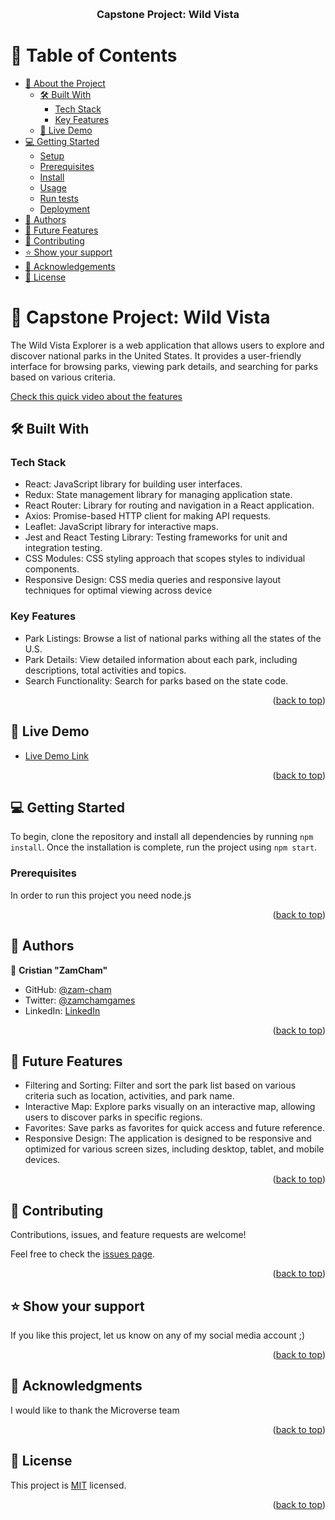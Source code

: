 <a name="readme-top"></a>
<div align="center">
  <br/>

  <h3><b>Capstone Project: Wild Vista</b></h3>

</div>

<!-- TABLE OF CONTENTS -->

# 📗 Table of Contents

- [📖 About the Project](#about-project)
  - [🛠 Built With](#built-with)
    - [Tech Stack](#tech-stack)
    - [Key Features](#key-features)
  - [🚀 Live Demo](#live-demo)
- [💻 Getting Started](#getting-started)
  - [Setup](#setup)
  - [Prerequisites](#prerequisites)
  - [Install](#install)
  - [Usage](#usage)
  - [Run tests](#run-tests)
  - [Deployment](#triangular_flag_on_post-deployment)
- [👥 Authors](#authors)
- [🔭 Future Features](#future-features)
- [🤝 Contributing](#contributing)
- [⭐️ Show your support](#support)
- [🙏 Acknowledgements](#acknowledgements)
- [📝 License](#license)

<!-- PROJECT DESCRIPTION -->

# 📖 Capstone Project: Wild Vista <a name="about-project"></a>

The Wild Vista Explorer is a web application that allows users to explore and discover national parks in the United States. It provides a user-friendly interface for browsing parks, viewing park details, and searching for parks based on various criteria.

[Check this quick video about the features](https://www.loom.com/share/3374d04999774cdb9ddba56f64e3fca9)

## 🛠 Built With <a name="built-with"></a>

### Tech Stack <a name="tech-stack"></a>

- React: JavaScript library for building user interfaces.
- Redux: State management library for managing application state.
- React Router: Library for routing and navigation in a React application.
- Axios: Promise-based HTTP client for making API requests.
- Leaflet: JavaScript library for interactive maps.
- Jest and React Testing Library: Testing frameworks for unit and integration testing.
- CSS Modules: CSS styling approach that scopes styles to individual components.
- Responsive Design: CSS media queries and responsive layout techniques for optimal viewing across device

<!-- Features -->

### Key Features <a name="key-features"></a>

- Park Listings: Browse a list of national parks withing all the states of the U.S.
- Park Details: View detailed information about each park, including descriptions, total activities and topics.
- Search Functionality: Search for parks based on the state code.

<p align="right">(<a href="#readme-top">back to top</a>)</p>

<!-- LIVE DEMO -->

## 🚀 Live Demo <a name="live-demo"></a>

- [Live Demo Link](https://wild-vista.onrender.com/)

<p align="right">(<a href="#readme-top">back to top</a>)</p>

<!-- GETTING STARTED -->

## 💻 Getting Started <a name="getting-started"></a>

To begin, clone the repository and install all dependencies by running `npm install`. Once the installation is complete, run the project using `npm start`.

### Prerequisites

In order to run this project you need node.js

<p align="right">(<a href="#readme-top">back to top</a>)</p>

<!-- AUTHORS -->

## 👥 Authors <a name="authors"></a>

👤 **Cristian "ZamCham"**

- GitHub: [@zam-cham](https://github.com/zam-cham)
- Twitter: [@zamchamgames](https://twitter.com/zamchamgames)
- LinkedIn: [LinkedIn](https://linkedin.com/in/cristian-zamcham)

<p align="right">(<a href="#readme-top">back to top</a>)</p>

<!-- FUTURE FEATURES -->

## 🔭 Future Features <a name="future-features"></a>

- Filtering and Sorting: Filter and sort the park list based on various criteria such as location, activities, and park name.
- Interactive Map: Explore parks visually on an interactive map, allowing users to discover parks in specific regions.
- Favorites: Save parks as favorites for quick access and future reference.
- Responsive Design: The application is designed to be responsive and optimized for various screen sizes, including desktop, tablet, and mobile devices.

<p align="right">(<a href="#readme-top">back to top</a>)</p>

<!-- CONTRIBUTING -->

## 🤝 Contributing <a name="contributing"></a>

Contributions, issues, and feature requests are welcome!

Feel free to check the [issues page](../../issues/).

<p align="right">(<a href="#readme-top">back to top</a>)</p>

<!-- SUPPORT -->

## ⭐️ Show your support <a name="support"></a>

If you like this project, let us know on any of my social media account ;)

<p align="right">(<a href="#readme-top">back to top</a>)</p>

<!-- ACKNOWLEDGEMENTS -->

## 🙏 Acknowledgments <a name="acknowledgements"></a>

I would like to thank the Microverse team

<p align="right">(<a href="#readme-top">back to top</a>)</p>

<!-- LICENSE -->

## 📝 License <a name="license"></a>

This project is [MIT](https://github.com/zamcham/PopcornPulse/blob/dev/LICENSE) licensed.

<p align="right">(<a href="#readme-top">back to top</a>)</p>
